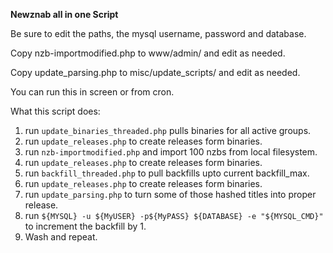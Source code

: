 **Newznab all in one Script**

Be sure to edit the paths, the mysql username, password and database.

Copy nzb-importmodified.php to www/admin/ and edit as needed.

Copy update_parsing.php to misc/update_scripts/ and edit as needed.

You can run this in screen or from cron.


What this script does:

1. run `update_binaries_threaded.php` pulls binaries for all active groups.
2. run `update_releases.php` to create releases form binaries.
3. run `nzb-importmodified.php` and import 100 nzbs from local filesystem.
4. run `update_releases.php` to create releases form binaries.
5. run `backfill_threaded.php` to pull backfills upto current backfill_max.
6. run `update_releases.php` to create releases form binaries.
7. run `update_parsing.php` to turn some of those hashed titles into proper release.
8. run `${MYSQL} -u ${MyUSER} -p${MyPASS} ${DATABASE} -e "${MYSQL_CMD}"` to increment the backfill by 1.
9. Wash and repeat.
